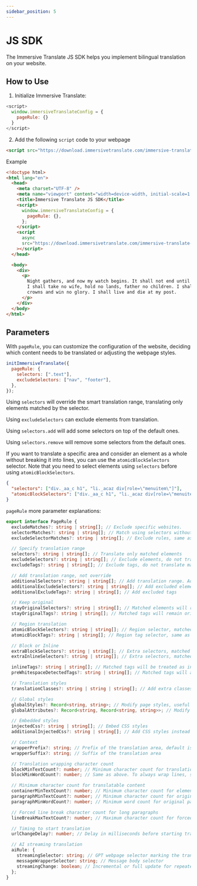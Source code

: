 ```yaml
---
sidebar_position: 5
---
```


# JS SDK

The Immersive Translate JS SDK helps you implement bilingual translation on your website.

## How to Use

1. Initialize Immersive Translate:

```js
<script>
  window.immersiveTranslateConfig = {
    pageRule: {}
  }
</script>
```

2. Add the following `script` code to your webpage

```html
<script src="https://download.immersivetranslate.com/immersive-translate-sdk-latest.js"></script>
```

Example

```html
<!doctype html>
<html lang="en">
  <head>
    <meta charset="UTF-8" />
    <meta name="viewport" content="width=device-width, initial-scale=1.0" />
    <title>Immersive Translate JS SDK</title>
    <script>
      window.immersiveTranslateConfig = {
        pageRule: {},
      };
    </script>
    <script
      async
      src="https://download.immersivetranslate.com/immersive-translate-sdk-latest.js"
    ></script>
  </head>

  <body>
    <div>
      <p>
        Night gathers, and now my watch begins. It shall not end until my death.
        I shall take no wife, hold no lands, father no children. I shall wear no
        crowns and win no glory. I shall live and die at my post.
      </p>
    </div>
  </body>
</html>
```

## Parameters

With `pageRule`, you can customize the configuration of the website, deciding which content needs to be translated or adjusting the webpage styles.

```js
initImmersiveTranslate({
  pageRule: {
    selectors: [".text"],
    excludeSelectors: ["nav", "footer"],
  },
});
```

Using `selectors` will override the smart translation range, translating only elements matched by the selector.

Using `excludeSelectors` can exclude elements from translation.

Using `selectors.add` will add some selectors on top of the default ones.

Using `selectors.remove` will remove some selectors from the default ones.

If you want to translate a specific area and consider an element as a whole without breaking it into lines, you can use the `atomicBlockSelectors` selector. Note that you need to select elements using `selectors` before using `atomicBlockSelectors`.

```json
{
  "selectors": ["div._aa_c h1", "li._acaz div[role=\"menuitem\"]"],
  "atomicBlockSelectors": ["div._aa_c h1", "li._acaz div[role=\"menuitem\"]"]
}
```

`pageRule` more parameter explanations:

```typescript
export interface PageRule {
  excludeMatches?: string | string[]; // Exclude specific websites.
  selectorMatches?: string | string[]; // Match using selectors without specifying all URLs
  excludeSelectorMatches?: string | string[]; // Exclude rules, same as above. 

  // Specify translation range
  selectors?: string | string[]; // Translate only matched elements
  excludeSelectors?: string | string[]; // Exclude elements, do not translate matched elements
  excludeTags?: string | string[]; // Exclude tags, do not translate matched tags

  // Add translation range, not override
  additionalSelectors?: string | string[]; // Add translation range. Add translation positions in smart translation areas.
  additionalExcludeSelectors?: string | string[]; // Add excluded elements to prevent smart translation in specific positions.
  additionalExcludeTags?: string | string[]; // Add excluded tags

  // Keep original
  stayOriginalSelectors?: string | string[]; // Matched elements will remain original. Commonly used for tags on forum websites.
  stayOriginalTags?: string | string[]; // Matched tags will remain original, such as `code`

  // Region translation
  atomicBlockSelectors?: string | string[]; // Region selector, matched elements will be considered as a whole, not translated in segments
  atomicBlockTags?: string | string[]; // Region tag selector, same as above

  // Block or Inline
  extraBlockSelectors?: string | string[]; // Extra selectors, matched elements will be treated as block elements, occupying one line.
  extraInlineSelectors?: string | string[]; // Extra selectors, matched elements will be treated as inline elements.

  inlineTags?: string | string[]; // Matched tags will be treated as inline elements
  preWhitespaceDetectedTags?: string | string[]; // Matched tags will automatically wrap lines

  // Translation styles
  translationClasses?: string | string | string[]; // Add extra classes to the translation

  // Global styles
  globalStyles?: Record<string, string>; // Modify page styles, useful when translations cause page disorder.
  globalAttributes?: Record<string, Record<string, string>>; // Modify attributes of page elements

  // Embedded styles
  injectedCss?: string | string[]; // Embed CSS styles
  additionalInjectedCss?: string | string[]; // Add CSS styles instead of directly overriding.

  // Context
  wrapperPrefix?: string; // Prefix of the translation area, default is smart, decides whether to wrap lines based on the number of characters.
  wrapperSuffix?: string; // Suffix of the translation area

  // Translation wrapping character count
  blockMinTextCount?: number; // Minimum character count for translation as a block, otherwise, the translation will be an inline element.
  blockMinWordCount?: number; // Same as above. To always wrap lines, set both to 0.

  // Minimum character count for translatable content
  containerMinTextCount?: number; // Minimum character count for elements to be translated during smart recognition, default is 18
  paragraphMinTextCount?: number; // Minimum character count for original paragraph, content greater than the number will be translated
  paragraphMinWordCount?: number; // Minimum word count for original paragraph

  // Forced line break character count for long paragraphs
  lineBreakMaxTextCount?: number; // Maximum character count for forced line break when translating long paragraphs.

  // Timing to start translation
  urlChangeDelay?: number; // Delay in milliseconds before starting translation after entering the page. Default is 250ms to wait for webpage initialization.

  // AI streaming translation
  aiRule: {
    streamingSelector: string; // GPT webpage selector marking the translating element
    messageWrapperSelector: string; // Message body selector
    streamingChange: boolean; // Incremental or full update for repeated messages in GPT-like webpages. GPT is incremental
  };
}
```

